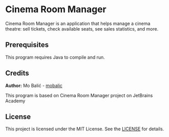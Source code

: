 # Cinema Room Manager
Cinema Room Manager is an application that helps manage a cinema theatre: sell tickets, check available seats, see sales statistics, and more.

## Prerequisites
This program requires Java to compile and run.

## Credits
**Author:** Mo Balić - [mobalic](https://github.com/mobalic)

This program is based on Cinema Room Manager project on JetBrains Academy

## License
This project is licensed under the MIT License. See the [LICENSE](https://github.com/mobalic/Cinema-Room-Manager/blob/main/LICENSE) for details.

